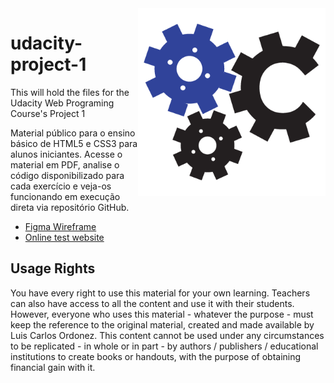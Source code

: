 <img src="images/creatiko.png" align="right" width="300">

# udacity-project-1
This will hold the files for the Udacity Web Programing Course's Project 1

Material público para o ensino básico de HTML5 e CSS3 para alunos iniciantes. Acesse o material em PDF, analise o código disponibilizado para cada exercício e veja-os funcionando em execução direta via repositório GitHub.

* [Figma Wireframe](https://www.figma.com/file/9BXjKJOjfFohFrbnIpPoF5/Blog-Design-Main-Page)
* [Online test website](http://k.creatiko.com/index.html)

## Usage Rights

You have every right to use this material for your own learning. Teachers can also have access to all the content and use it with their students. However, everyone who uses this material - whatever the purpose - must keep the reference to the original material, created and made available by Luis Carlos Ordonez. This content cannot be used under any circumstances to be replicated - in whole or in part - by authors / publishers / educational institutions to create books or handouts, with the purpose of obtaining financial gain with it.
